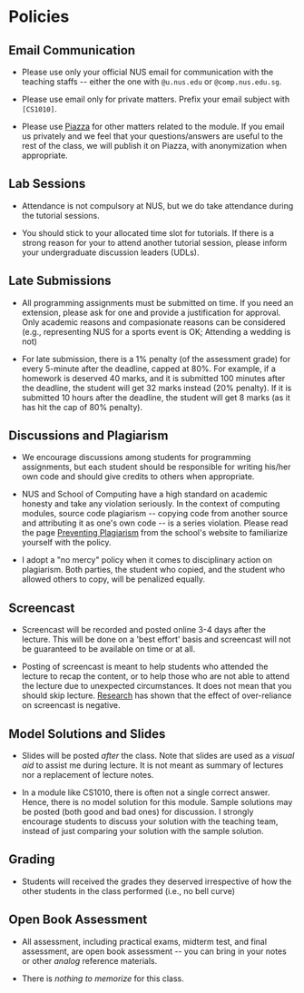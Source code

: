 # Policies

## Email Communication

* Please use only your official NUS email for communication with the teaching staffs -- either the one with `@u.nus.edu` or `@comp.nus.edu.sg`.  

* Please use email only for private matters.  Prefix your email subject with `[CS1010]`.

* Please use [Piazza](https://piazza.com/class/jkqlna92ju045j) for other matters related to the module.  If you email us privately and we feel that your questions/answers are useful to the rest of the class, we will publish it on Piazza, with anonymization when appropriate.

## Lab Sessions

* Attendance is not compulsory at NUS, but we do take attendance during the tutorial sessions. 

* You should stick to your allocated time slot for tutorials.  If there is a strong reason for your to attend another tutorial session, please inform your undergraduate discussion leaders (UDLs).

## Late Submissions

* All programming assignments must be submitted on time.  If you need an extension, please ask for one and provide a justification for approval.  Only academic reasons and compasionate reasons can be considered (e.g., representing NUS for a sports event is OK; Attending a wedding is not)

* For late submission, there is a 1% penalty (of the assessment grade) for every 5-minute after the deadline, capped at 80%.  For example, if a homework is deserved 40 marks, and it is submitted 100 minutes after the deadline, the student will get 32 marks instead (20% penalty).  If it is submitted 10 hours after the deadline, the student will get 8 marks (as it has hit the cap of 80% penalty).

## Discussions and Plagiarism

* We encourage discussions among students for programming assignments, but each student should be responsible for writing his/her own code and should give credits to others when appropriate.  

* NUS and School of Computing have a high standard on academic honesty and take any violation seriously.  In the context of computing modules, source code plagiarism -- copying code from another source and attributing it as one's own code -- is a series violation.   Please read the page [Preventing Plagiarism](http://www.comp.nus.edu.sg/cug/plagiarism) from the school's website to familiarize yourself with the policy.

* I adopt a "no mercy" policy when it comes to disciplinary action on plagiarism.  Both parties, the student who copied, and the student who allowed others to copy, will be penalized equally.

## Screencast

* Screencast will be recorded and posted online 3-4 days after the lecture. 
This will be done on a 'best effort' basis and screencast will not be guaranteed to be available on time or at all.  

* Posting of screencast is meant to help students who attended the lecture to recap the content, or to help those who are not able to attend the lecture due to unexpected circumstances.  It does not mean that you should skip lecture.  [Research](https://link.springer.com/article/10.1007/s10734-018-0275-9) has shown that the effect of over-reliance on screencast is negative.

## Model Solutions and Slides

* Slides will be posted _after_ the class.  Note that slides are used as a _visual aid_ to assist me during lecture.  It is not meant as summary of lectures nor a replacement of lecture notes.

* In a module like CS1010, there is often not a single correct answer.  Hence, there is no model solution for this module.  Sample solutions may be posted (both good and bad ones) for discussion.  I strongly encourage students to discuss your solution with the teaching team, instead of just comparing your solution with the sample solution.

## Grading

* Students will received the grades they deserved irrespective of how the other students in the class performed (i.e., no bell curve)

## Open Book Assessment

* All assessment, including practical exams, midterm test, and final assessment, are open book assessment -- you can bring in your notes or other _analog_ reference materials.

* There is _nothing to memorize_ for this class.
